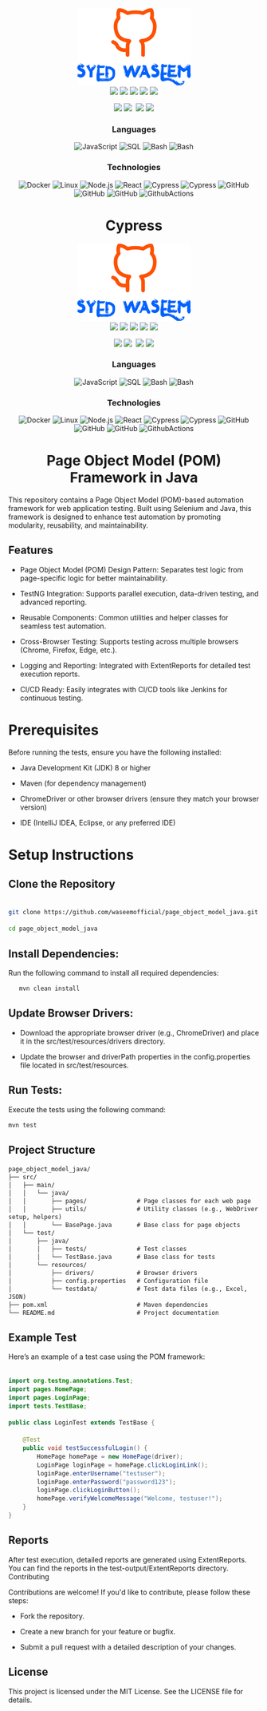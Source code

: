 <p align="center" >
<div align="center" >
<img src="https://github.com/waseemofficial/DSA_Python/blob/main/Images/github_logo_blue.png"/>
</div>

<div align="center">
<a href="https://github.com/waseemofficial">
<img src="https://img.shields.io/badge/syed-waseem-93b023?&style=for-the-badge&logo=&logoColor=white"/></a>
<img src="https://img.shields.io/badge/gitlab-%23181717.svg?style=for-the-badge&logo=gitlab&logoColor=white"/>
<img src="https://img.shields.io/badge/Cypress-%23181717.svg?style=for-the-badge&logo=cypress&logoColor=green"/>
<img src="https://img.shields.io/badge/Visual%20Studio%20Code-0078d7.svg?style=for-the-badge&logo=visual-studio-code&logoColor=white"/>
<img src="https://img.shields.io/badge/markdown-%23000000.svg?style=for-the-badge&logo=markdown&logoColor=white"/>
</div></p>


<div align="center">
<img src="https://img.shields.io/github/license/waseemofficial/page_object_model_java.svg?style=flat"/> <img src="https://img.shields.io/github/stars/waseemofficial/page_object_model_java.svg?colorB=orange&style=flat"/> <img sec="https://img.shields.io/github/languages/top/waseemofficial/page_object_model_java.svg?style=flat"/> <img src="https://img.shields.io/github/languages/code-size/waseemofficial/page_object_model_java.svg?style=flat"/> <img src="https://img.shields.io/github/issues-raw/waseemofficial/page_object_model_java.svg?style=flat" />
</div>

<div align="center"> 

### Languages

![JavaScript](https://img.shields.io/badge/-JavaScript-000?&logo=JavaScript)
![SQL](https://img.shields.io/badge/-SQL-000?&logo=MySQL)
![Bash](https://img.shields.io/badge/-Bash-000?&logo=gnu-bash&logoColor=white)
![Bash](https://img.shields.io/badge/-markdown-000?&logo=markdown)



### Technologies

![Docker](https://img.shields.io/badge/-Docker-000?&logo=Docker)
![Linux](https://img.shields.io/badge/-Linux-000?&logo=Linux)
![Node.js](https://img.shields.io/badge/-Node.js-000?&logo=node.js)
![React](https://img.shields.io/badge/-React-000?&logo=React)
![Cypress](https://img.shields.io/badge/-Postman-000?&logo=Postman)
![Cypress](https://img.shields.io/badge/-Cypress-000?&logo=Cypress)
![GitHub](https://img.shields.io/badge/-GitHub-000?&logo=GitHub)
![GitHub](https://img.shields.io/badge/-Selenium-000?&logo=Selenium)
![GitHub](https://img.shields.io/badge/-Regex-000?&logo=Regex)
![GithubActions](https://img.shields.io/badge/-GithubActions-000?&logo=GithubActions)
</div>
<div align="center">
 
# Cypress

</div>
<p align="center" >
<div align="center" >
<img src="https://github.com/waseemofficial/DSA_Python/blob/main/Images/github_logo_blue.png"/>
</div>

<div align="center">
<a href="https://github.com/waseemofficial">
<img src="https://img.shields.io/badge/syed-waseem-93b023?&style=for-the-badge&logo=&logoColor=white"/></a>
<img src="https://img.shields.io/badge/gitlab-%23181717.svg?style=for-the-badge&logo=gitlab&logoColor=white"/>
<img src="https://img.shields.io/badge/Cypress-%23181717.svg?style=for-the-badge&logo=cypress&logoColor=green"/>
<img src="https://img.shields.io/badge/Visual%20Studio%20Code-0078d7.svg?style=for-the-badge&logo=visual-studio-code&logoColor=white"/>
<img src="https://img.shields.io/badge/markdown-%23000000.svg?style=for-the-badge&logo=markdown&logoColor=white"/>
</div></p>


<div align="center">
<img src="https://img.shields.io/github/license/waseemofficial/Cypress_js.svg?style=flat"/> <img src="https://img.shields.io/github/stars/waseemofficial/Cypress_js.svg?colorB=orange&style=flat"/> <img sec="https://img.shields.io/github/languages/top/waseemofficial/Cypress_js.svg?style=flat"/> <img src="https://img.shields.io/github/languages/code-size/waseemofficial/Cypress_js.svg?style=flat"/> <img src="https://img.shields.io/github/issues-raw/waseemofficial/Cypress_js.svg?style=flat" />
</div>

<div align="center"> 

### Languages

![JavaScript](https://img.shields.io/badge/-JavaScript-000?&logo=JavaScript)
![SQL](https://img.shields.io/badge/-SQL-000?&logo=MySQL)
![Bash](https://img.shields.io/badge/-Bash-000?&logo=gnu-bash&logoColor=white)
![Bash](https://img.shields.io/badge/-markdown-000?&logo=markdown)



### Technologies

![Docker](https://img.shields.io/badge/-Docker-000?&logo=Docker)
![Linux](https://img.shields.io/badge/-Linux-000?&logo=Linux)
![Node.js](https://img.shields.io/badge/-Node.js-000?&logo=node.js)
![React](https://img.shields.io/badge/-React-000?&logo=React)
![Cypress](https://img.shields.io/badge/-Postman-000?&logo=Postman)
![Cypress](https://img.shields.io/badge/-Cypress-000?&logo=Cypress)
![GitHub](https://img.shields.io/badge/-GitHub-000?&logo=GitHub)
![GitHub](https://img.shields.io/badge/-Selenium-000?&logo=Selenium)
![GitHub](https://img.shields.io/badge/-Regex-000?&logo=Regex)
![GithubActions](https://img.shields.io/badge/-GithubActions-000?&logo=GithubActions)
</div>
<div align="center">
 
# Page Object Model (POM) Framework in Java

</div>


This repository contains a Page Object Model (POM)-based automation framework for web application testing. Built using Selenium and Java, this framework is designed to enhance test automation by promoting modularity, reusability, and maintainability.

## Features

- Page Object Model (POM) Design Pattern: Separates test logic from page-specific logic for better maintainability.

- TestNG Integration: Supports parallel execution, data-driven testing, and advanced reporting.

- Reusable Components: Common utilities and helper classes for seamless test automation.

- Cross-Browser Testing: Supports testing across multiple browsers (Chrome, Firefox, Edge, etc.).

- Logging and Reporting: Integrated with ExtentReports for detailed test execution reports.

- CI/CD Ready: Easily integrates with CI/CD tools like Jenkins for continuous testing.

# Prerequisites

Before running the tests, ensure you have the following installed:

- Java Development Kit (JDK) 8 or higher

- Maven (for dependency management)

- ChromeDriver or other browser drivers (ensure they match your browser version)

- IDE (IntelliJ IDEA, Eclipse, or any preferred IDE)

# Setup Instructions

## Clone the Repository

```bash

git clone https://github.com/waseemofficial/page_object_model_java.git

cd page_object_model_java
```
## Install Dependencies:
  
Run the following command to install all required dependencies:

```bash
   mvn clean install
```
## Update Browser Drivers:

- Download the appropriate browser driver (e.g., ChromeDriver) and place it in the src/test/resources/drivers directory.

- Update the browser and driverPath properties in the config.properties file located in src/test/resources.

## Run Tests:
Execute the tests using the following command:

```bash   
mvn test
```

## Project Structure

```
page_object_model_java/
├── src/
│   ├── main/
│   │   └── java/
│   │       ├── pages/              # Page classes for each web page
│   │       ├── utils/              # Utility classes (e.g., WebDriver setup, helpers)
│   │       └── BasePage.java       # Base class for page objects
│   └── test/
│       ├── java/
│       │   ├── tests/              # Test classes
│       │   └── TestBase.java       # Base class for tests
│       └── resources/
│           ├── drivers/            # Browser drivers
│           ├── config.properties   # Configuration file
│           └── testdata/           # Test data files (e.g., Excel, JSON)
├── pom.xml                         # Maven dependencies
└── README.md                       # Project documentation
```

## Example Test

Here’s an example of a test case using the POM framework:

```java 

import org.testng.annotations.Test;
import pages.HomePage;
import pages.LoginPage;
import tests.TestBase;

public class LoginTest extends TestBase {

    @Test
    public void testSuccessfulLogin() {
        HomePage homePage = new HomePage(driver);
        LoginPage loginPage = homePage.clickLoginLink();
        loginPage.enterUsername("testuser");
        loginPage.enterPassword("password123");
        loginPage.clickLoginButton();
        homePage.verifyWelcomeMessage("Welcome, testuser!");
    }
}
```
## Reports

After test execution, detailed reports are generated using ExtentReports. You can find the reports in the test-output/ExtentReports directory.
Contributing

Contributions are welcome! If you'd like to contribute, please follow these steps:

- Fork the repository.

- Create a new branch for your feature or bugfix.

- Submit a pull request with a detailed description of your changes.

## License

This project is licensed under the MIT License. See the LICENSE file for details.
